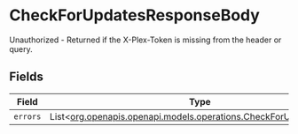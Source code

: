 # CheckForUpdatesResponseBody

Unauthorized - Returned if the X-Plex-Token is missing from the header or query.


## Fields

| Field                                                                                                                  | Type                                                                                                                   | Required                                                                                                               | Description                                                                                                            |
| ---------------------------------------------------------------------------------------------------------------------- | ---------------------------------------------------------------------------------------------------------------------- | ---------------------------------------------------------------------------------------------------------------------- | ---------------------------------------------------------------------------------------------------------------------- |
| `errors`                                                                                                               | List<[org.openapis.openapi.models.operations.CheckForUpdatesErrors](../../models/operations/CheckForUpdatesErrors.md)> | :heavy_minus_sign:                                                                                                     | N/A                                                                                                                    |